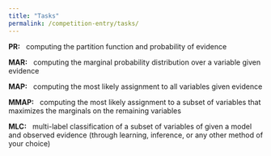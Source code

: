 ```yaml
---
title: "Tasks"
permalink: /competition-entry/tasks/
---
```


**PR:** 
&nbsp; computing the partition function and probability of evidence

**MAR:** 
&nbsp; computing the marginal probability distribution over a variable given evidence

**MAP:** 
&nbsp; computing the most likely assignment to all variables given evidence

**MMAP:**
&nbsp; computing the most likely assignment to a subset of variables that maximizes the marginals on the remaining variables

**MLC:**
&nbsp; multi-label classification of a subset of variables of given a model and observed evidence (through learning, inference, or any other method of your choice)
